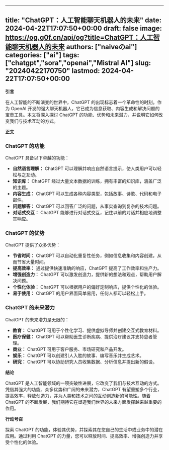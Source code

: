 
---
title: "ChatGPT：人工智能聊天机器人的未来"
date: 2024-04-22T17:07:50+00:00
draft: false
image: https://og.g0f.cn/api/og?title=ChatGPT：人工智能聊天机器人的未来
authors: ["naiveのai"]
categories: ["ai"]
tags: ["chatgpt","sora","openai","Mistral AI"]
slug: "20240422170750"
lastmod: 2024-04-22T17:07:50+00:00
---
**引言**

在人工智能的不断演变的世界中，ChatGPT 的出现标志着一个革命性的时刻。作为 OpenAI 开发的强大聊天机器人，它已成为信息获取、内容生成和解决问题的宝贵工具。本文将深入探讨 ChatGPT 的功能、优势和未来潜力，并说明它如何改变我们与技术互动的方式。

**正文**

### ChatGPT 的功能

ChatGPT 具备以下卓越的功能：

- **自然语言理解：** ChatGPT 可以理解并响应自然语言提示，使人类用户可以轻松与之互动。
- **知识库：** ChatGPT 经过大量文本数据的训练，拥有丰富的知识库，涵盖广泛的主题。
- **内容生成：** ChatGPT 可以生成各种内容类型，包括故事、诗歌、代码和电子邮件。
- **问题解答：** ChatGPT 可以回答广泛的问题，从事实查询到复杂的技术问题。
- **对话式交互：** ChatGPT 能够进行对话式交互，记住以前的对话并相应地调整其响应。

### ChatGPT 的优势

ChatGPT 提供了众多优势：

- **节省时间：** ChatGPT 可以自动化重复性任务，例如信息收集和内容创建，从而节省大量时间。
- **提高效率：** 通过提供快速准确的响应，ChatGPT 提高了工作效率和生产力。
- **增强创造力：** ChatGPT 可以激发创造力，提供新的想法和观点，帮助用户解决问题。
- **个性化体验：** ChatGPT 可以根据用户的偏好定制响应，提供个性化的体验。
- **易于使用：** ChatGPT 的用户界面简单易用，任何人都可以轻松上手。

### ChatGPT 的未来潜力

ChatGPT 的未来潜力是无限的：

- **教育：** ChatGPT 可用于个性化学习、提供虚拟导师并创建交互式教育材料。
- **医疗保健：** ChatGPT 可以帮助医生诊断疾病、提供治疗建议并支持患者管理。
- **商业：** ChatGPT 可用于客户服务、市场研究和产品开发。
- **娱乐：** ChatGPT 可以创建引人入胜的故事、编写音乐并生成艺术。
- **研究：** ChatGPT 可以协助研究人员收集数据、分析信息并提出新的假设。

**结论**

ChatGPT 是人工智能领域的一项突破性进展，它改变了我们与技术互动的方式。凭借其强大的功能、众多优势和广阔的未来潜力，ChatGPT 有望重塑多个行业，提高效率，释放创造力，并为人类和技术之间的互动创造新的可能性。随着 ChatGPT 的不断发展，我们期待它在塑造我们世界的未来方面发挥越来越重要的作用。

**行动号召**

探索 ChatGPT 的功能，体验其优势，并探索其在您自己的生活中或业务中的潜在应用。通过利用 ChatGPT 的力量，您可以释放时间、提高效率、增强创造力并享受个性化的体验。
